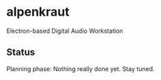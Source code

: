 # alpenkraut

Electron-based Digital Audio Workstation

## Status
Planning phase: Nothing really done yet. Stay tuned.
